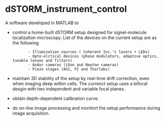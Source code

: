 # dSTORM_instrument_control
A software developed in MATLAB to

- control a home-built dSTORM setup designed for signel-molecule localization microscopy. List of the devices on the current setup are as the following

             - Illumination sources ( Coherent Inc.'s lasers + LEDs)
             - Opto-elctical devices (phase modulators, adaptive optics, tunable lenses and filters)
             - Andor cameras (iXon and Newton cameras) 
             - Piezo stages (ASI, PI and Thorlabs)
             
- maintain 3D stability of the setup by real-time drift correction, even when imaging deep within cells. The currenct setup uses a bifocal desgin with two independent and variable focal planes.
          
- obtain depth-dependent calibration curve.
- do on-line image processing and monitort the setup performance during image acquisition.
